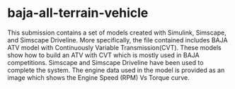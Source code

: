 # baja-all-terrain-vehicle
This submission contains a set of models created with Simulink, Simscape, and Simscape Driveline. More specifically, the file contained includes BAJA ATV model with Continuously Variable Transmission(CVT). These models show how to build an ATV with CVT which is mostly used in BAJA competitions. Simscape and Simscape Driveline have been used to complete the system. The engine data used in the model is provided as an image which shows the Engine Speed (RPM) Vs Torque curve.

